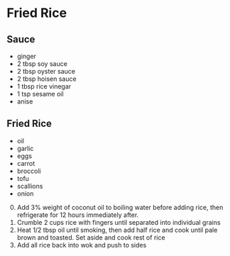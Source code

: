 # Fried Rice

## Sauce

* ginger
* 2 tbsp soy sauce
* 2 tbsp oyster sauce
* 2 tbsp hoisen sauce
* 1 tbsp rice vinegar
* 1 tsp sesame oil
* anise

## Fried Rice

* oil
* garlic
* eggs
* carrot
* broccoli
* tofu
* scallions
* onion

0. Add 3% weight of coconut oil to boiling water before adding rice, then refrigerate for 12 hours immediately after.
0. Crumble 2 cups rice with fingers until separated into individual grains
0. Heat 1/2 tbsp oil until smoking, then add half rice and cook until pale brown and toasted. Set aside and cook rest of rice
0. Add all rice back into wok and push to sides

